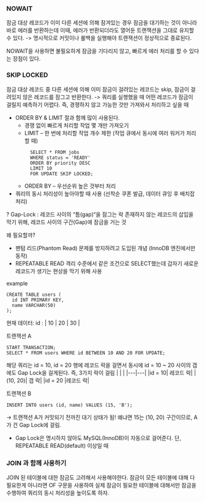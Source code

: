 ### NOWAIT
잠금 대상 레코드가 이미 다른 세션에 의해 잠겨있는 경우 잠금을 대기하는 것이 아니라 바로 에러를 반환하는데 이때, 에러가 반환되더라도 열어둔 트랜잭션을 그대로 유지할 수 있다. 
-> 명시적으로 커밋이나 롤백을 실행해야 트랜잭션이 정상적으로 종료된다. 

NOWAIT을 사용하면 불필요하게 잠금을 기다리지 않고, 빠르게 에러 처리를 할 수 있다는 장점이 있다. 


### SKIP LOCKED
잠금 대상 레코드 중 다른 세션에 의해 이미 잠금이 걸려있는 레코드는 skip, 잠금이 걸려있지 않은 레코드를 잠그고 반환한다. -> 쿼리를 실행했을 때 어떤 레코드가 잠금이 걸릴지 예측하기 어렵다. 즉, 경쟁하지 않고 가능한 것만 가져와서 처리하고 싶을 때
- ORDER BY & LIMIT 절과 함께 많이 사용된다. 
    - 경쟁 없이 빠르게 처리할 작업 몇 개만 가져오기 
    - LIMIT – 한 번에 처리할 작업 개수 제한 (작업 큐에서 동시에 여러 워커가 처리할 때)
       ```
         SELECT * FROM jobs
         WHERE status = 'READY'
         ORDER BY priority DESC
         LIMIT 10
         FOR UPDATE SKIP LOCKED;
       ```
    - ORDER BY – 우선순위 높은 것부터 처리
- 쿼리의 동시 처리성이 높아야할 때 사용 (선착순 쿠폰 발급, 데이터 큐잉 후 배치잡 처리)

?  Gap-Lock : 레코드 사이의 “틈(gap)“을 잠그는 락
존재하지 않는 레코드의 삽입을 막기 위해, 레코드 사이의 구간(Gap)에 잠금을 거는 것

왜 필요할까? 
- 팬텀 리드(Phantom Read) 문제를 방지하려고 도입된 개념 (InnoDB 엔진에서만 동작)
- REPEATABLE READ 격리 수준에서 같은 조건으로 SELECT했는데 갑자기 새로운 레코드가 생기는 현상을 막기 위해 사용

example
```
CREATE TABLE users (
  id INT PRIMARY KEY,
  name VARCHAR(50)
);
```

현재 데이터:
id :  | 10 | 20 | 30 |

트랜잭션 A
```
START TRANSACTION;
SELECT * FROM users WHERE id BETWEEN 10 AND 20 FOR UPDATE;
```
해당 쿼리는 id = 10, id = 20 행에 레코드 락을 걸면서 동시에 id = 10 ~ 20 사이의 갭에도 Gap Lock을 걸게된다. 
즉, 3가지 락이 걸림 
|   |   |
|---|---|
|id = 10|	레코드 락|
|(10, 20)|	갭 락|
|id = 20	|레코드 락|

트랜잭션 B
```
INSERT INTO users (id, name) VALUES (15, 'B');
```
→ 트랜잭션 A가 커밋되기 전까진 대기 상태가 됨!
왜냐면 15는 (10, 20) 구간이므로, A가 건 Gap Lock에 걸림.

- Gap Lock은 명시하지 않아도 MySQL(InnoDB)이 자동으로 걸어준다. 단,  REPEATABLE READ(default) 이상일 때

### JOIN 과 함께 사용하기 
JOIN 된 테이블에 대한 잠금도 고려해서 사용해야한다. 
잠금이 모든 테이블에 대해 다 필요한게 아니라면 OF 구문을 사용하여 실제 잠금이 필요한 테이블에 대해서만 잠금을 수행하여 쿼리의 동시 처리성을 높이도록 하자. 



